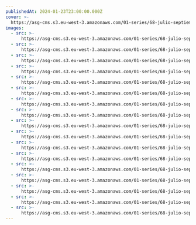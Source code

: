 ```yaml
---
publishedAt: 2024-01-23T23:00:00.000Z
cover: >-
  https://asg-cms.s3.eu-west-3.amazonaws.com/01-series/68-julio-septiembre-2023-kodak-portra-400/02.webp
images:
  - src: >-
      https://asg-cms.s3.eu-west-3.amazonaws.com/01-series/68-julio-septiembre-2023-kodak-portra-400/01.webp
  - src: >-
      https://asg-cms.s3.eu-west-3.amazonaws.com/01-series/68-julio-septiembre-2023-kodak-portra-400/02.webp
  - src: >-
      https://asg-cms.s3.eu-west-3.amazonaws.com/01-series/68-julio-septiembre-2023-kodak-portra-400/03.webp
  - src: >-
      https://asg-cms.s3.eu-west-3.amazonaws.com/01-series/68-julio-septiembre-2023-kodak-portra-400/04.webp
  - src: >-
      https://asg-cms.s3.eu-west-3.amazonaws.com/01-series/68-julio-septiembre-2023-kodak-portra-400/05.webp
  - src: >-
      https://asg-cms.s3.eu-west-3.amazonaws.com/01-series/68-julio-septiembre-2023-kodak-portra-400/06.webp
  - src: >-
      https://asg-cms.s3.eu-west-3.amazonaws.com/01-series/68-julio-septiembre-2023-kodak-portra-400/07.webp
  - src: >-
      https://asg-cms.s3.eu-west-3.amazonaws.com/01-series/68-julio-septiembre-2023-kodak-portra-400/08.webp
  - src: >-
      https://asg-cms.s3.eu-west-3.amazonaws.com/01-series/68-julio-septiembre-2023-kodak-portra-400/09.webp
  - src: >-
      https://asg-cms.s3.eu-west-3.amazonaws.com/01-series/68-julio-septiembre-2023-kodak-portra-400/10.webp
  - src: >-
      https://asg-cms.s3.eu-west-3.amazonaws.com/01-series/68-julio-septiembre-2023-kodak-portra-400/11.webp
  - src: >-
      https://asg-cms.s3.eu-west-3.amazonaws.com/01-series/68-julio-septiembre-2023-kodak-portra-400/12.webp
  - src: >-
      https://asg-cms.s3.eu-west-3.amazonaws.com/01-series/68-julio-septiembre-2023-kodak-portra-400/13.webp
  - src: >-
      https://asg-cms.s3.eu-west-3.amazonaws.com/01-series/68-julio-septiembre-2023-kodak-portra-400/14.webp
  - src: >-
      https://asg-cms.s3.eu-west-3.amazonaws.com/01-series/68-julio-septiembre-2023-kodak-portra-400/15.webp
  - src: >-
      https://asg-cms.s3.eu-west-3.amazonaws.com/01-series/68-julio-septiembre-2023-kodak-portra-400/16.webp
  - src: >-
      https://asg-cms.s3.eu-west-3.amazonaws.com/01-series/68-julio-septiembre-2023-kodak-portra-400/17.webp
---
```

